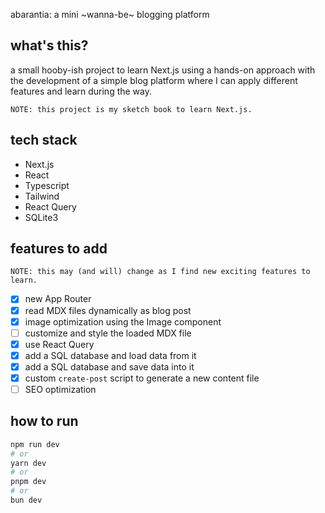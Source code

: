 abarantia: a mini ~wanna-be~ blogging platform

## what's this?

a small hooby-ish project to learn Next.js using a hands-on approach with the development of a simple blog platform where I can apply different features and learn during the way.

```
NOTE: this project is my sketch book to learn Next.js.
```

## tech stack

- Next.js
- React
- Typescript
- Tailwind
- React Query
- SQLite3

## features to add

```
NOTE: this may (and will) change as I find new exciting features to learn.
```

- [x] new App Router
- [x] read MDX files dynamically as blog post
- [x] image optimization using the Image component
- [ ] customize and style the loaded MDX file
- [x] use React Query
- [x] add a SQL database and load data from it
- [x] add a SQL database and save data into it
- [x] custom `create-post` script to generate a new content file
- [ ] SEO optimization

## how to run

```bash
npm run dev
# or
yarn dev
# or
pnpm dev
# or
bun dev
```
